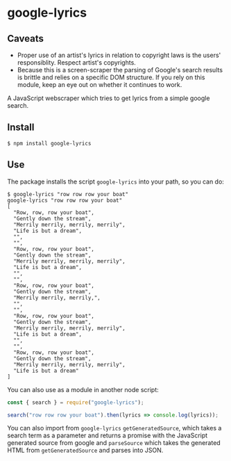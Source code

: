 # google-lyrics

## Caveats
* Proper use of an artist's lyrics in relation to copyright laws is the users' responsiblity. Respect artist's copyrights.
* Because this is a screen-scraper the parsing of Google's search results is brittle and relies on a specific DOM structure. If
you rely on this module, keep an eye out on whether it continues to work. 

A JavaScript webscraper which tries to get lyrics from a simple google search.

## Install
`$ npm install google-lyrics`

## Use
The package installs the script `google-lyrics` into your path, so you can do:

```
$ google-lyrics "row row row your boat"
google-lyrics "row row row your boat"
[
  "Row, row, row your boat",
  "Gently down the stream",
  "Merrily merrily, merrily, merrily",
  "Life is but a dream",
  "",
  "",
  "Row, row, row your boat",
  "Gently down the stream",
  "Merrily merrily, merrily, merrily",
  "Life is but a dream",
  "",
  "",
  "Row, row, row your boat",
  "Gently down the stream",
  "Merrily merrily, merrily,",
  "",
  "",
  "Row, row, row your boat",
  "Gently down the stream",
  "Merrily merrily, merrily, merrily",
  "Life is but a dream",
  "",
  "",
  "Row, row, row your boat",
  "Gently down the stream",
  "Merrily merrily, merrily, merrily",
  "Life is but a dream"
]
```

You can also use as a module in another node script:

```js
const { search } = require("google-lyrics");

search("row row row your boat").then(lyrics => console.log(lyrics));
```

You can also import from `google-lyrics` `getGeneratedSource`, which takes a search term as a parameter and returns
a promise with the JavaScript generated source from google and `parseSource` which takes the generated HTML from `getGeneratedSource`
and parses into JSON.